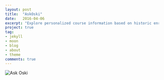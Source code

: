 ```yaml
---
layout: post
title:  "AskOski"
date:   2016-04-06
excerpt: "Explore personalized course information based on historic enrollments. Project driven by data science research."
project: true
tag:
- jekyll 
- moon
- blog
- about
- theme
comments: true
---
```


![Ask Oski](https://cloud.githubusercontent.com/assets/754514/14509720/61c61058-01d6-11e6-93ab-0918515ecd56.png)    
 
